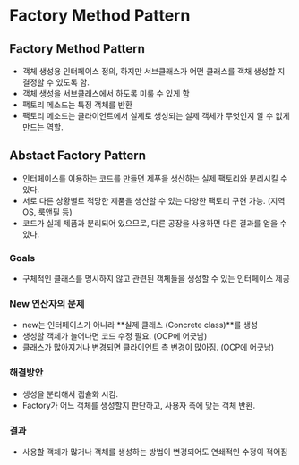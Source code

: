 # Factory Method Pattern

## Factory Method Pattern
- 객체 생성용 인터페이스 정의, 하지만 서브클래스가 어떤 클래스를 객채 생성할 지 결정할 수 있도록 함.  
- 객체 생성을 서브클래스에서 하도록 미룰 수 있게 함  
- 팩토리 메소드는 특정 객체를 반환  
- 팩토리 메소드는 클라이언트에서 실제로 생성되는 실제 객체가 무엇인지 알 수 없게 만드는 역할.  


## Abstact Factory Pattern
- 인터페이스를 이용하는 코드를 만들면 제푸을 생산하는 실제 팩토리와 분리시킬 수 있다.  
- 서로 다른 상황별로 적당한 제품을 생산할 수 있는 다양한 팩토리 구현 가능. (지역 OS, 룩앤필 등)  
- 코드가 실제 제품과 분리되어 있으므로, 다른 공장을 사용하면 다른 결과를 얻을 수 있다.  

### Goals  
- 구체적인 클래스를 명시하지 않고 관련된 객체들을 생성할 수 있는 인터페이스 제공  

### New 연산자의 문제  
- new는 인터페이스가 아니라 **실제 클래스 (Concrete class)**를 생성  
- 생성할 객체가 늘어나면 코드 수정 필요. (OCP에 어긋남)  
- 클래스가 많아지거나 변경되면 클라이언트 측 변경이 많아짐. (OCP에 어긋남)   

### 해결방안  
- 생성을 분리해서 캡슐화 시킴.  
- Factory가 어느 객체를 생성할지 판단하고, 사용자 측에 맞는 객체 반환.  

### 결과  
- 사용할 객체가 많거나 객체를 생성하는 방법이 변경되어도 연쇄적인 수정이 적어짐
 
